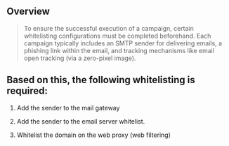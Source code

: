 ## Overview

> To ensure the successful execution of a campaign, certain whitelisting configurations must be completed beforehand. Each campaign typically includes an SMTP sender for delivering emails, a phishing link within the email, and tracking mechanisms like email open tracking (via a zero-pixel image).

## Based on this, the following whitelisting is required: 

1. Add the sender to the mail gateway  

2. Add the sender to the email server whitelist. 

3. Whitelist the domain on the web proxy (web filtering) 

 
